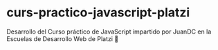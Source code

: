 # curs-practico-javascript-platzi
Desarrollo del Curso práctico de JavaScript impartido por JuanDC en la Escuelas de Desarrollo Web de Platzi 💚
